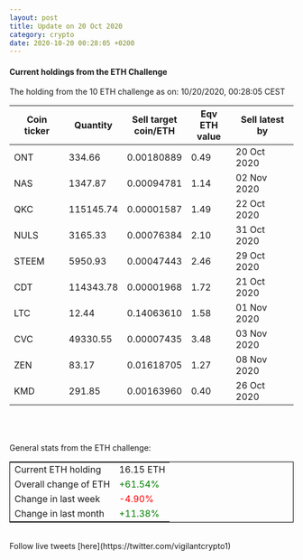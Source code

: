 ```yaml
---
layout: post
title: Update on 20 Oct 2020
category: crypto
date: 2020-10-20 00:28:05 +0200
---
```

<!-- Global site tag (gtag.js) - Google Analytics -->
<script async src="https://www.googletagmanager.com/gtag/js?id=UA-103831149-5"></script>
<script>
  window.dataLayer = window.dataLayer || [];
  function gtag(){dataLayer.push(arguments);}
  gtag('js', new Date());

  gtag('config', 'UA-103831149-5');
</script>


#### Current holdings from the ETH Challenge

The holding from the 10 ETH challenge as on: 10/20/2020, 00:28:05 CEST

|Coin ticker|Quantity|Sell target<br>coin/ETH|Eqv ETH<br>value|Sell latest by|
|-----------|--------|-----------|-----------|--------------|
ONT|334.66|  0.00180889|0.49|20 Oct 2020|
NAS|1347.87|  0.00094781|1.14|02 Nov 2020|
QKC|115145.74|  0.00001587|1.49|22 Oct 2020|
NULS|3165.33|  0.00076384|2.10|31 Oct 2020|
STEEM|5950.93|  0.00047443|2.46|29 Oct 2020|
CDT|114343.78|  0.00001968|1.72|21 Oct 2020|
LTC|12.44|  0.14063610|1.58|01 Nov 2020|
CVC|49330.55|  0.00007435|3.48|03 Nov 2020|
ZEN|83.17|  0.01618705|1.27|08 Nov 2020|
KMD|291.85|  0.00163960|0.40|26 Oct 2020|

<br>
<br>
<br>
General stats from the ETH challenge:

<table style="border:1px solid black;margin-left:auto;margin-right:auto;">
	<tbody>
	<tr>
		<td>Current ETH holding</td>
		<td>     16.15 ETH</td>
	</tr>
	<tr>
		<td>Overall change of ETH</td>
		<td><font color="green">+61.54%</font></td>
	</tr>
	<tr>
		<td>Change in last week</td>
		<td><font color="red">-4.90%</font></td>
	</tr>
	<tr>
		<td>Change in last month</td>
		<td><font color="green">+11.38%</font></td>
	</tr>
	</tbody>
</table>

<br>
Follow live tweets [here](https://twitter.com/vigilantcrypto1)
<br>
<br>